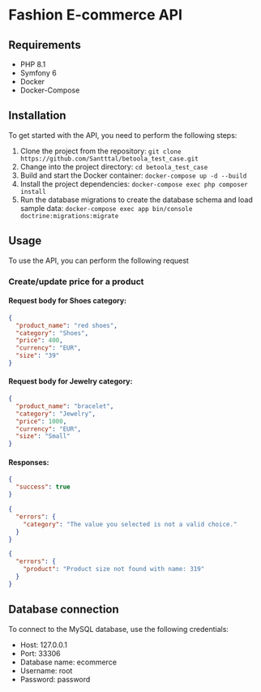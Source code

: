 # Fashion E-commerce API
## Requirements
- PHP 8.1
- Symfony 6
- Docker
- Docker-Compose

## Installation
To get started with the API, you need to perform the following steps:

1. Clone the project from the repository:
`git clone https://github.com/Santttal/betoola_test_case.git`
2. Change into the project directory:
`cd betoola_test_case`
3. Build and start the Docker container:
`docker-compose up -d --build`
4. Install the project dependencies:
`docker-compose exec php composer install`
5. Run the database migrations to create the database schema and load sample data:
`docker-compose exec app bin/console doctrine:migrations:migrate`

## Usage
To use the API, you can perform the following request

### Create/update price for a product
#### Request body for Shoes category:
```json
{
  "product_name": "red shoes",
  "category": "Shoes",
  "price": 400,
  "currency": "EUR",
  "size": "39"
}
```
#### Request body for Jewelry category:
```json
{
  "product_name": "bracelet",
  "category": "Jewelry",
  "price": 1000,
  "currency": "EUR",
  "size": "Small"
}
```
#### Responses:
```json
{
  "success": true
}
```
```json
{
  "errors": {
    "category": "The value you selected is not a valid choice."
  }
}
```
```json
{
  "errors": {
    "product": "Product size not found with name: 319"
  }
}
```

## Database connection
To connect to the MySQL database, use the following credentials:

- Host: 127.0.0.1
- Port: 33306
- Database name: ecommerce
- Username: root
- Password: password
